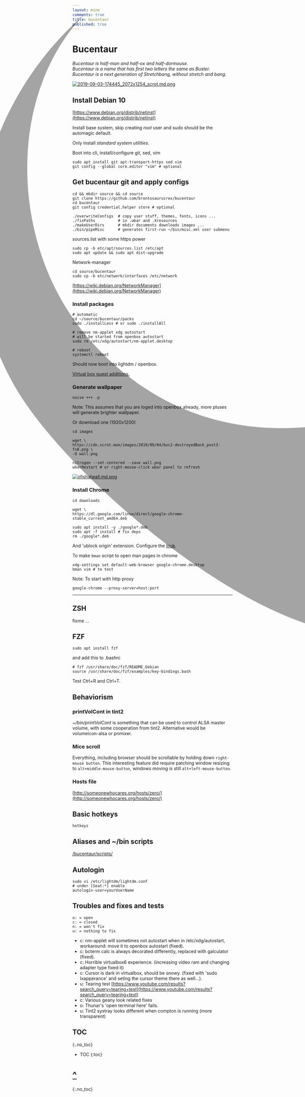 ```yaml
---
layout: mine
comments: true
title: bucentaur
published: true
---
```

<img src="data:image/svg+xml;base64,PD94bWwgdmVyc2lvbj0iMS4wIiBlbmNvZGluZz0iVVRGLTgiIHN0YW5kYWxvbmU9Im5vIj8+Cjwh%0D%0ALS0gQ3JlYXRlZCB3aXRoIElua3NjYXBlIChodHRwOi8vd3d3Lmlua3NjYXBlLm9yZy8pIC0tPgoK%0D%0APHN2ZwogICB4bWxuczpkYz0iaHR0cDovL3B1cmwub3JnL2RjL2VsZW1lbnRzLzEuMS8iCiAgIHht%0D%0AbG5zOmNjPSJodHRwOi8vY3JlYXRpdmVjb21tb25zLm9yZy9ucyMiCiAgIHhtbG5zOnJkZj0iaHR0%0D%0AcDovL3d3dy53My5vcmcvMTk5OS8wMi8yMi1yZGYtc3ludGF4LW5zIyIKICAgeG1sbnM6c3ZnPSJo%0D%0AdHRwOi8vd3d3LnczLm9yZy8yMDAwL3N2ZyIKICAgeG1sbnM9Imh0dHA6Ly93d3cudzMub3JnLzIw%0D%0AMDAvc3ZnIgogICB4bWxuczpzb2RpcG9kaT0iaHR0cDovL3NvZGlwb2RpLnNvdXJjZWZvcmdlLm5l%0D%0AdC9EVEQvc29kaXBvZGktMC5kdGQiCiAgIHhtbG5zOmlua3NjYXBlPSJodHRwOi8vd3d3Lmlua3Nj%0D%0AYXBlLm9yZy9uYW1lc3BhY2VzL2lua3NjYXBlIgogICB3aWR0aD0iNzAwIgogICBoZWlnaHQ9Ijcw%0D%0AMCIKICAgdmlld0JveD0iMCAwIDE4NS4yMDgzNCAxODUuMjA4MzQiCiAgIHZlcnNpb249IjEuMSIK%0D%0AICAgaWQ9InN2ZzgiCiAgIGlua3NjYXBlOnZlcnNpb249IjAuOTIuNCAoNWRhNjg5YzMxMywgMjAx%0D%0AOS0wMS0xNCkiCiAgIHNvZGlwb2RpOmRvY25hbWU9ImJ1Y2VudGF1ckxvZ29maW5hbC5zdmciCiAg%0D%0AIGlua3NjYXBlOmV4cG9ydC1maWxlbmFtZT0iL2hvbWUvdGljaG8vZG93bmxvYWRzL2J1Y2VudGF1%0D%0AckxvZ29maW5hbC5wbmciCiAgIGlua3NjYXBlOmV4cG9ydC14ZHBpPSIxMDciCiAgIGlua3NjYXBl%0D%0AOmV4cG9ydC15ZHBpPSIxMDciPgogIDx0aXRsZQogICAgIGlkPSJ0aXRsZTQ0OTAiPjE5MjB4MTA4%0D%0AMDwvdGl0bGU+CiAgPGRlZnMKICAgICBpZD0iZGVmczIiIC8+CiAgPHNvZGlwb2RpOm5hbWVkdmll%0D%0AdwogICAgIGlkPSJiYXNlIgogICAgIHBhZ2Vjb2xvcj0iIzYzNjM2MyIKICAgICBib3JkZXJjb2xv%0D%0Acj0iIzY2NjY2NiIKICAgICBib3JkZXJvcGFjaXR5PSIxLjAiCiAgICAgaW5rc2NhcGU6cGFnZW9w%0D%0AYWNpdHk9IjAiCiAgICAgaW5rc2NhcGU6cGFnZXNoYWRvdz0iMiIKICAgICBpbmtzY2FwZTp6b29t%0D%0APSIwLjQ5NDk3NDc2IgogICAgIGlua3NjYXBlOmN4PSI0NTguOTA1NzUiCiAgICAgaW5rc2NhcGU6%0D%0AY3k9IjI0NC4xNjAwMSIKICAgICBpbmtzY2FwZTpkb2N1bWVudC11bml0cz0icHgiCiAgICAgaW5r%0D%0Ac2NhcGU6Y3VycmVudC1sYXllcj0ibGF5ZXIxIgogICAgIHNob3dncmlkPSJmYWxzZSIKICAgICBp%0D%0AbmtzY2FwZTpzaG93cGFnZXNoYWRvdz0iZmFsc2UiCiAgICAgaW5rc2NhcGU6cGFnZWNoZWNrZXJi%0D%0Ab2FyZD0idHJ1ZSIKICAgICB1bml0cz0icHgiCiAgICAgaW5rc2NhcGU6d2luZG93LXdpZHRoPSIx%0D%0AOTA4IgogICAgIGlua3NjYXBlOndpbmRvdy1oZWlnaHQ9IjEwODEiCiAgICAgaW5rc2NhcGU6d2lu%0D%0AZG93LXg9IjYiCiAgICAgaW5rc2NhcGU6d2luZG93LXk9IjQ2IgogICAgIGlua3NjYXBlOndpbmRv%0D%0Ady1tYXhpbWl6ZWQ9IjEiCiAgICAgc2hvd2d1aWRlcz0idHJ1ZSIKICAgICBpbmtzY2FwZTpndWlk%0D%0AZS1iYm94PSJ0cnVlIgogICAgIGd1aWRlY29sb3I9IiMwNTE1N2UiCiAgICAgZ3VpZGVvcGFjaXR5%0D%0APSIwLjEzMzMzMzMzIgogICAgIGZpdC1tYXJnaW4tdG9wPSIxIgogICAgIGZpdC1tYXJnaW4tbGVm%0D%0AdD0iMSIKICAgICBmaXQtbWFyZ2luLXJpZ2h0PSIxIgogICAgIGZpdC1tYXJnaW4tYm90dG9tPSIx%0D%0AIj4KICAgIDxzb2RpcG9kaTpndWlkZQogICAgICAgcG9zaXRpb249Ii0yMjguNzM0MzQsNDAzLjQ3%0D%0ANzYyIgogICAgICAgb3JpZW50YXRpb249IjEsMCIKICAgICAgIGlkPSJndWlkZTQ0ODMiCiAgICAg%0D%0AICBpbmtzY2FwZTpsb2NrZWQ9ImZhbHNlIgogICAgICAgaW5rc2NhcGU6bGFiZWw9IiIKICAgICAg%0D%0AIGlua3NjYXBlOmNvbG9yPSJyZ2IoNCwxMDIsMTYpIiAvPgogICAgPHNvZGlwb2RpOmd1aWRlCiAg%0D%0AICAgICBwb3NpdGlvbj0iNDMyLjc1NjEsLTY0LjI3NDk0MyIKICAgICAgIG9yaWVudGF0aW9uPSIx%0D%0ALDAiCiAgICAgICBpZD0iZ3VpZGU0NDg1IgogICAgICAgaW5rc2NhcGU6bG9ja2VkPSJmYWxzZSIK%0D%0AICAgICAgIGlua3NjYXBlOmxhYmVsPSIiCiAgICAgICBpbmtzY2FwZTpjb2xvcj0icmdiKDMsNzMs%0D%0AMTIpIiAvPgogICAgPHNvZGlwb2RpOmd1aWRlCiAgICAgICBwb3NpdGlvbj0iMzY1LjY3MzA5LC0y%0D%0AMjEuOTMzMDgiCiAgICAgICBvcmllbnRhdGlvbj0iMCwxIgogICAgICAgaWQ9Imd1aWRlNDQ4NyIK%0D%0AICAgICAgIGlua3NjYXBlOmxvY2tlZD0iZmFsc2UiCiAgICAgICBpbmtzY2FwZTpsYWJlbD0iMTky%0D%0AMHgxMDgwLCBIRFRWIDEwJSB0aXRsZSBzYWZlIgogICAgICAgaW5rc2NhcGU6Y29sb3I9InJnYigz%0D%0ALDczLDEyKSIgLz4KICAgIDxzb2RpcG9kaTpndWlkZQogICAgICAgcG9zaXRpb249IjM3Mi4wODc1%0D%0ANiw0MDMuNDc3NjIiCiAgICAgICBvcmllbnRhdGlvbj0iMCwxIgogICAgICAgaWQ9Imd1aWRlNDQ4%0D%0AOSIKICAgICAgIGlua3NjYXBlOmxvY2tlZD0iZmFsc2UiCiAgICAgICBpbmtzY2FwZTpsYWJlbD0i%0D%0AIgogICAgICAgaW5rc2NhcGU6Y29sb3I9InJnYigzLDczLDEyKSIgLz4KICA8L3NvZGlwb2RpOm5h%0D%0AbWVkdmlldz4KICA8bWV0YWRhdGEKICAgICBpZD0ibWV0YWRhdGE1Ij4KICAgIDxyZGY6UkRGPgog%0D%0AICAgICA8Y2M6V29yawogICAgICAgICByZGY6YWJvdXQ9IiI+CiAgICAgICAgPGRjOmZvcm1hdD5p%0D%0AbWFnZS9zdmcreG1sPC9kYzpmb3JtYXQ+CiAgICAgICAgPGRjOnR5cGUKICAgICAgICAgICByZGY6%0D%0AcmVzb3VyY2U9Imh0dHA6Ly9wdXJsLm9yZy9kYy9kY21pdHlwZS9TdGlsbEltYWdlIiAvPgogICAg%0D%0AICAgIDxkYzp0aXRsZT4xOTIweDEwODA8L2RjOnRpdGxlPgogICAgICAgIDxjYzpsaWNlbnNlCiAg%0D%0AICAgICAgICAgcmRmOnJlc291cmNlPSJodHRwOi8vYXJ0bGlicmUub3JnL2xpY2VuY2UvbGFsIiAv%0D%0APgogICAgICAgIDxkYzpwdWJsaXNoZXI+CiAgICAgICAgICA8Y2M6QWdlbnQ+CiAgICAgICAgICAg%0D%0AIDxkYzp0aXRsZT5icm9udG9zYXVydXNyZXg8L2RjOnRpdGxlPgogICAgICAgICAgPC9jYzpBZ2Vu%0D%0AdD4KICAgICAgICA8L2RjOnB1Ymxpc2hlcj4KICAgICAgPC9jYzpXb3JrPgogICAgICA8Y2M6TGlj%0D%0AZW5zZQogICAgICAgICByZGY6YWJvdXQ9Imh0dHA6Ly9hcnRsaWJyZS5vcmcvbGljZW5jZS9sYWwi%0D%0APgogICAgICAgIDxjYzpwZXJtaXRzCiAgICAgICAgICAgcmRmOnJlc291cmNlPSJodHRwOi8vY3Jl%0D%0AYXRpdmVjb21tb25zLm9yZy9ucyNSZXByb2R1Y3Rpb24iIC8+CiAgICAgICAgPGNjOnBlcm1pdHMK%0D%0AICAgICAgICAgICByZGY6cmVzb3VyY2U9Imh0dHA6Ly9jcmVhdGl2ZWNvbW1vbnMub3JnL25zI0Rp%0D%0Ac3RyaWJ1dGlvbiIgLz4KICAgICAgICA8Y2M6cGVybWl0cwogICAgICAgICAgIHJkZjpyZXNvdXJj%0D%0AZT0iaHR0cDovL2NyZWF0aXZlY29tbW9ucy5vcmcvbnMjRGVyaXZhdGl2ZVdvcmtzIiAvPgogICAg%0D%0AICAgIDxjYzpyZXF1aXJlcwogICAgICAgICAgIHJkZjpyZXNvdXJjZT0iaHR0cDovL2NyZWF0aXZl%0D%0AY29tbW9ucy5vcmcvbnMjU2hhcmVBbGlrZSIgLz4KICAgICAgICA8Y2M6cmVxdWlyZXMKICAgICAg%0D%0AICAgICByZGY6cmVzb3VyY2U9Imh0dHA6Ly9jcmVhdGl2ZWNvbW1vbnMub3JnL25zI05vdGljZSIg%0D%0ALz4KICAgICAgICA8Y2M6cmVxdWlyZXMKICAgICAgICAgICByZGY6cmVzb3VyY2U9Imh0dHA6Ly9j%0D%0AcmVhdGl2ZWNvbW1vbnMub3JnL25zI0F0dHJpYnV0aW9uIiAvPgogICAgICA8L2NjOkxpY2Vuc2U+%0D%0ACiAgICA8L3JkZjpSREY+CiAgPC9tZXRhZGF0YT4KICA8ZwogICAgIGlua3NjYXBlOmxhYmVsPSJM%0D%0AYXllciAxIgogICAgIGlua3NjYXBlOmdyb3VwbW9kZT0ibGF5ZXIiCiAgICAgaWQ9ImxheWVyMSIK%0D%0AICAgICB0cmFuc2Zvcm09InRyYW5zbGF0ZSgtNDkuODQzOTE2LC00Ny41MTY3MDUpIj4KICAgIDxw%0D%0AYXRoCiAgICAgICBzdHlsZT0iY29sb3I6IzAwMDAwMDtmb250LXN0eWxlOm5vcm1hbDtmb250LXZh%0D%0AcmlhbnQ6bm9ybWFsO2ZvbnQtd2VpZ2h0Om5vcm1hbDtmb250LXN0cmV0Y2g6bm9ybWFsO2ZvbnQt%0D%0Ac2l6ZTptZWRpdW07bGluZS1oZWlnaHQ6bm9ybWFsO2ZvbnQtZmFtaWx5OnNhbnMtc2VyaWY7Zm9u%0D%0AdC12YXJpYW50LWxpZ2F0dXJlczpub3JtYWw7Zm9udC12YXJpYW50LXBvc2l0aW9uOm5vcm1hbDtm%0D%0Ab250LXZhcmlhbnQtY2Fwczpub3JtYWw7Zm9udC12YXJpYW50LW51bWVyaWM6bm9ybWFsO2ZvbnQt%0D%0AdmFyaWFudC1hbHRlcm5hdGVzOm5vcm1hbDtmb250LWZlYXR1cmUtc2V0dGluZ3M6bm9ybWFsO3Rl%0D%0AeHQtaW5kZW50OjA7dGV4dC1hbGlnbjpzdGFydDt0ZXh0LWRlY29yYXRpb246bm9uZTt0ZXh0LWRl%0D%0AY29yYXRpb24tbGluZTpub25lO3RleHQtZGVjb3JhdGlvbi1zdHlsZTpzb2xpZDt0ZXh0LWRlY29y%0D%0AYXRpb24tY29sb3I6IzAwMDAwMDtsZXR0ZXItc3BhY2luZzpub3JtYWw7d29yZC1zcGFjaW5nOm5v%0D%0Acm1hbDt0ZXh0LXRyYW5zZm9ybTpub25lO3dyaXRpbmctbW9kZTpsci10YjtkaXJlY3Rpb246bHRy%0D%0AO3RleHQtb3JpZW50YXRpb246bWl4ZWQ7ZG9taW5hbnQtYmFzZWxpbmU6YXV0bztiYXNlbGluZS1z%0D%0AaGlmdDpiYXNlbGluZTt0ZXh0LWFuY2hvcjpzdGFydDt3aGl0ZS1zcGFjZTpub3JtYWw7c2hhcGUt%0D%0AcGFkZGluZzowO2NsaXAtcnVsZTpub256ZXJvO2Rpc3BsYXk6aW5saW5lO292ZXJmbG93OnZpc2li%0D%0AbGU7dmlzaWJpbGl0eTp2aXNpYmxlO29wYWNpdHk6MTtpc29sYXRpb246YXV0bzttaXgtYmxlbmQt%0D%0AbW9kZTpub3JtYWw7Y29sb3ItaW50ZXJwb2xhdGlvbjpzUkdCO2NvbG9yLWludGVycG9sYXRpb24t%0D%0AZmlsdGVyczpsaW5lYXJSR0I7c29saWQtY29sb3I6IzAwMDAwMDtzb2xpZC1vcGFjaXR5OjE7dmVj%0D%0AdG9yLWVmZmVjdDpub25lO2ZpbGw6IzAwMDAwMDtmaWxsLW9wYWNpdHk6MTtmaWxsLXJ1bGU6bm9u%0D%0AemVybztzdHJva2U6bm9uZTtzdHJva2Utd2lkdGg6MjIuNTcwMzM1Mzk7c3Ryb2tlLWxpbmVjYXA6%0D%0AYnV0dDtzdHJva2UtbGluZWpvaW46bWl0ZXI7c3Ryb2tlLW1pdGVybGltaXQ6NDtzdHJva2UtZGFz%0D%0AaGFycmF5Om5vbmU7c3Ryb2tlLWRhc2hvZmZzZXQ6MDtzdHJva2Utb3BhY2l0eToxO3BhaW50LW9y%0D%0AZGVyOm5vcm1hbDtjb2xvci1yZW5kZXJpbmc6YXV0bztpbWFnZS1yZW5kZXJpbmc6YXV0bztzaGFw%0D%0AZS1yZW5kZXJpbmc6YXV0bzt0ZXh0LXJlbmRlcmluZzphdXRvO2VuYWJsZS1iYWNrZ3JvdW5kOmFj%0D%0AY3VtdWxhdGUiCiAgICAgICBkPSJNIDg5Ljg4NTEzNiw1MS4yNjQyNjUgQyA1OC45MDMyMjUsNzgu%0D%0AMTk2Mzk4IDQ5LjM0NTc0OSwxMjIuODE1OTQgNjkuOTYzNDUyLDE1OC4zMTQyMyBjIDIwLjYxNzY5%0D%0AOSwzNS40OTgzIDExNC41Nzk3NzgsMTA4LjY1ODQ3IDEyMy41NDkyMzgsNDYuNDQ1OTEgNS4xMjE2%0D%0ANywtMzUuNTI0MSAzNy42NTAwMSwtNzIuMDU2MTcgMzEuNjIxMTMsLTExMi42NjI0NDcgdiAwIGMg%0D%0ANC40NTk3LDMwLjAzNzU2NyAtMjguNDg1NzMsNjcuMjM3OTA3IC01My4wNDU3MSw3NC4xMDgyNTcg%0D%0ALTMwLjY4NDQ4LDguNTgzNjEgLTU5Ljc5MDA3LDIuNzkxODQgLTgxLjM5MjYxNCwtMjIuMjQwODkg%0D%0AQyA2OC4xNTQ3MSwxMTcuODQ1MSA2Ny4yMjczNjIsNzQuMzExMDkxIDg5Ljg4NTEzNiw1MS4yNjQy%0D%0ANjUgWiIKICAgICAgIGlkPSJwYXRoMTQzMS03LTktNiIKICAgICAgIGlua3NjYXBlOmNvbm5lY3Rv%0D%0Aci1jdXJ2YXR1cmU9IjAiCiAgICAgICBzb2RpcG9kaTpub2RldHlwZXM9ImNzc2Njc3NjIiAvPgog%0D%0AIDwvZz4KPC9zdmc+Cg==" style="min-width:2032px; position: absolute; margin-left: -400px; margin-top: -110px; margin-bottom: -510px; opacity: 0.35; user-select: none; pointer-events: none;">

# Bucentaur

*Bucentaur is half-man and half-ox and half-dormouse.  
Bucentaur is a name that has first two letters the same as Buster.  
Bucentaur is a next generation of Stretchbang, without stretch and bang.*

[![2019-09-03-174445_2072x1254_scrot.md.png](https://cdn.scrot.moe/images/2019/09/03/2019-09-03-174445_2072x1254_scrot.md.png)](https://cdn.scrot.moe/images/2019/09/03/2019-09-03-174445_2072x1254_scrot.png)

## Install Debian 10

[https://www.debian.org/distrib/netinst](https://www.debian.org/distrib/netinst)

Install base system, skip creating *root* user and sudo should be the automagic default.  

Only install *standard system utilities*.

Boot into cli, install/configure git, sed, vim

    sudo apt install git apt-transport-https sed vim
    git config --global core.editor "vim" # optional

## Get bucentaur git and apply configs

    cd && mkdir source && cd source
    git clone https://github.com/brontosaurusrex/bucentaur
    cd bucentaur
    git config credential.helper store # optional
    
    ./overwriteConfigs  # copy user stuff, themes, fonts, icons ...
    ./fixPaths          # in .wbar and .Xresources
    ./makeUserDirs      # mkdir documents downloads images ...
    ./bin/pipeMisc      # generates first-run ~/bin/misc.xml user submenu

sources.list with some https power

    sudo cp -b etc/apt/sources.list /etc/apt
    sudo apt update && sudo apt dist-upgrade

Network-manager

    cd source/bucentaur
    sudo cp -b etc/network/interfaces /etc/network

[https://wiki.debian.org/NetworkManager](https://wiki.debian.org/NetworkManager)

### Install packages

    # automatic
    cd ~/source/bucentaur/packs
    sudo ./installLess # or sudo ./installAll
    
    # remove nm-applet xdg autostart
    # will be started from openbox autostart
    sudo rm /etc/xdg/autostart/nm-applet.desktop

    # reboot
    systemctl reboot

Should now boot into lightdm / openbox.

[Virtual box guest additions.](https://virtualboxes.org/doc/installing-guest-additions-on-debian/)

### Generate wallpaper

    noise +++ -p
    
Note: This assumes that you are loged into openbox already, more pluses will generate brighter wallpaper.

Or download one (1920x1200)

    cd images
    
    wget \
    https://cdn.scrot.moe/images/2019/09/04/buc2-destroyedBack_post3-fs8.png \
    -O wall.png
    
    nitrogen --set-centered --save wall.png
    wbarRestart # or right-mouse-click wbar panel to refresh
    
[![ofishalwall.md.png](https://cdn.scrot.moe/images/2019/09/09/ofishalwall.md.png)](https://cdn.scrot.moe/images/2019/09/09/ofishalwall.png)

### Install Chrome

    cd downloads
    
    wget \
    https://dl.google.com/linux/direct/google-chrome-stable_current_amd64.deb
    
    sudo apt install -y ./google*.deb
    sudo apt -f install # fix deps
    rm ./google*.deb
    
And 'ublock origin' extension. Configure the [look](https://cdn.scrot.moe/images/2019/09/09/chrome.png).

To make `bman` script to open man pages in chrome

    xdg-settings set default-web-browser google-chrome.desktop
    bman vim # to test

Note: To start with http proxy

    google-chrome --proxy-server=host:port
    
---
## ZSH

fixme ...

## FZF

    sudo apt install fzf
    
and add this to .bashrc

    # fzf /usr/share/doc/fzf/README.Debian
    source /usr/share/doc/fzf/examples/key-bindings.bash
    
Test Ctrl+R and Ctrl+T.

## Behaviorism

### printVolCont in tint2
*~/bin/printVolCont* is something that can be used to control ALSA master volume, with some cooperation from tint2. Alternative would be volumeicon-alsa or pnmixer.

### Mice scroll

Everything, including browser should be scrollable by holding down `right-mouse button`. This interesting feature did require patching window resizing to `alt+middle-mouse-button`, windows moving is still `alt+left-mouse-button`.

### Hosts file
[http://someonewhocares.org/hosts/zero/](http://someonewhocares.org/hosts/zero/)

## Basic hotkeys

    hotkeys

## Aliases and ~/bin scripts

[/bucentaur/scripts/](/bucentaur/scripts/)

## Autologin

    sudo vi /etc/lightdm/lightdm.conf
    # under [Seat:*] enable
    autologin-user=yourUserName
    
## Troubles and fixes and tests

    o: = open  
    c: = closed  
    n: = won't fix  
    u: = nothing to fix

- c: nm-applet will sometimes not autostart when in /etc/xdg/autostart, workaround: move it to openbox autostart (fixed).
- c: bcterm calc is always decorated differently, replaced with galculator (fixed).
- c: Horrible virtualbox6 experience. (increasing video ram and changing adapter type fixed it)
- c: Cursor is dark in virtualbox, should be snowy. (fixed with 'sudo lxapperance' and seting the cursor theme there as well...).
- u: Tearing test  [https://www.youtube.com/results?search_query=tearing+test](https://www.youtube.com/results?search_query=tearing+test)
- c: Various geany look related fixes
- o: Thunar's 'open terminal here' fails.
- u: Tint2 systray looks different when compton is running (more transparent)  

## TOC
{:.no_toc}

* TOC
{:toc}

# <a href="#">^</a>
{:.no_toc}
